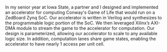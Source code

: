 In my senior year at Iowa State, a partner and I designed and implemented an accelerator for computing Conway's Game of Life that would run on a ZedBoard Zynq SoC. Our accelerator is written in Verilog and synthesizes to the programmable logic portion of the SoC. We then leveraged Xilinx’s AXI-DMA module to stream the game to the accelerator for computation. Our design is parameterized, allowing our accelerator to scale to any available logic size. In addition, computation lanes share game states, enabling the accelerator to have nearly 1 access per unit cell. 